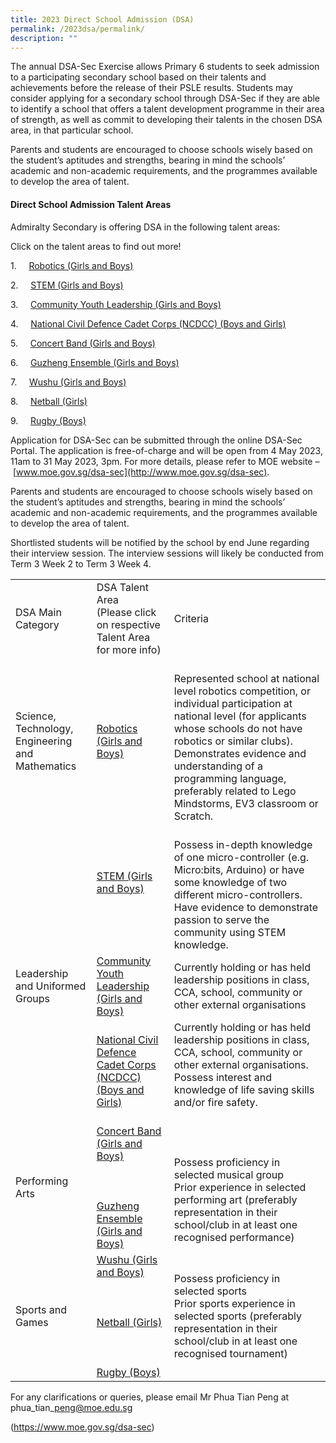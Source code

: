 ```yaml
---
title: 2023 Direct School Admission (DSA)
permalink: /2023dsa/permalink/
description: ""
---
```

The annual DSA-Sec Exercise allows Primary 6 students to seek admission to a participating secondary school based on their talents and achievements before the release of their PSLE results. Students may consider applying for a secondary school through DSA-Sec if they are able to identify a school that offers a talent development programme in their area of strength, as well as commit to developing their talents in the chosen DSA area, in that particular school.

Parents and students are encouraged to choose schools wisely based on the student’s aptitudes and strengths, bearing in mind the schools’ academic and non-academic requirements, and the programmes available to develop the area of talent.


#### Direct School Admission Talent Areas

Admiralty Secondary is offering DSA in the following talent areas:  

Click on the talent areas to find out more!

1.&nbsp;&nbsp;&nbsp;&nbsp;&nbsp;[Robotics (Girls and Boys)](/co-curricular-activities/clubs-and-societies/robotics-club/permalink/)

2.&nbsp;&nbsp;&nbsp;&nbsp;&nbsp;[STEM (Girls and Boys)](/admiralty-experience/applied-learning-programme/permalink/)

3.&nbsp;&nbsp;&nbsp;&nbsp;&nbsp;[Community Youth Leadership (Girls and Boys)](/learning-for-life-programme/permalink)

4.&nbsp;&nbsp;&nbsp;&nbsp;&nbsp;[National Civil Defence Cadet Corps (NCDCC) (Boys and Girls)](/national-civil-defence-cadet-corps/co-curricular-activities/uniform-groups/permalink)

5.&nbsp;&nbsp;&nbsp;&nbsp;&nbsp;[Concert Band (Girls and Boys)](/concert-band/co-curricular-activities/performing-arts/permalink)

6.&nbsp;&nbsp;&nbsp;&nbsp;&nbsp;[Guzheng Ensemble (Girls and Boys)](/guzheng-ensemble/co-curricular-activities/performing-arts/permalink)

7.&nbsp;&nbsp;&nbsp;&nbsp;&nbsp;[Wushu (Girls and Boys)](/wushu/co-curricular-activities/sports/permalink)

8.&nbsp;&nbsp;&nbsp;&nbsp;&nbsp;[Netball (Girls)](/netball/co-curricular-activities/sports/permalink)

9.&nbsp;&nbsp;&nbsp;&nbsp;&nbsp;[Rugby (Boys)](/rugby/co-curricular-activities/sports/permalink)


Application for DSA-Sec can be submitted through the online DSA-Sec Portal. The application is free-of-charge and will be open from 4 May 2023, 11am to 31 May 2023, 3pm. For more details, please refer to MOE website –&nbsp;[www.moe.gov.sg/dsa-sec](http://www.moe.gov.sg/dsa-sec).

Parents and students are encouraged to choose schools wisely based on the student’s aptitudes and strengths, bearing in mind the schools’ academic and non-academic requirements, and the programmes available to develop the area of talent.

Shortlisted students will be notified by the school by end June regarding their interview session. The interview sessions will likely be conducted from Term 3 Week 2 to Term 3 Week 4.

|  |  |  |
|---|---|---|
| DSA Main Category | DSA Talent Area<br>(Please click on respective Talent Area for more info) | Criteria |
| Science, Technology, Engineering and Mathematics | [Robotics (Girls and Boys)](/co-curricular-activities/clubs-and-societies/robotics-club/permalink/)<br>  | <br>Represented school at national level robotics competition, or individual participation at national level (for applicants whose schools do not have robotics or similar clubs). Demonstrates evidence and understanding of a programming language, preferably related to Lego Mindstorms, EV3 classroom or Scratch. |
|  | [STEM (Girls and Boys)](/admiralty-experience/applied-learning-programme/permalink/)<br><br>  | <br>Possess in-depth knowledge of one micro-controller (e.g. Micro:bits, Arduino) or have some knowledge of two different micro-controllers.<br>Have evidence to demonstrate passion to serve the community using STEM knowledge. |
| Leadership and Uniformed Groups |[Community Youth Leadership (Girls and Boys)](/learning-for-life-programme/permalink) | Currently holding or has held leadership positions in class, CCA, school, community or other external organisations<br> |
|  | [National Civil Defence Cadet Corps (NCDCC) (Boys and Girls)](/national-civil-defence-cadet-corps/co-curricular-activities/uniform-groups/permalink)<br>  | Currently holding or has held leadership positions in class, CCA, school, community or other external organisations.<br>Possess interest and knowledge of life saving skills and/or fire safety.<br><br> |
Performing Arts | [Concert Band (Girls and Boys)](/concert-band/co-curricular-activities/performing-arts/permalink)<br><br><br><br> [Guzheng Ensemble (Girls and Boys)](/guzheng-ensemble/co-curricular-activities/performing-arts/permalink) | <br><br>Possess proficiency in selected musical group<br>Prior experience in selected performing art (preferably representation in their school/club in at least one recognised performance)
| Sports and Games | [Wushu (Girls and Boys)](/wushu/co-curricular-activities/sports/permalink)<br><br><br><br> [Netball (Girls)](/netball/co-curricular-activities/sports/permalink)<br><br><br><br>[Rugby (Boys)](/rugby/co-curricular-activities/sports/permalink) | Possess proficiency in selected sports<br>Prior sports experience in selected sports (preferably representation in their school/club in at least one recognised tournament)<br>  |


For any clarifications or queries, please email Mr Phua Tian Peng at phua\_tian\_peng@moe.edu.sg

(https://www.moe.gov.sg/dsa-sec)